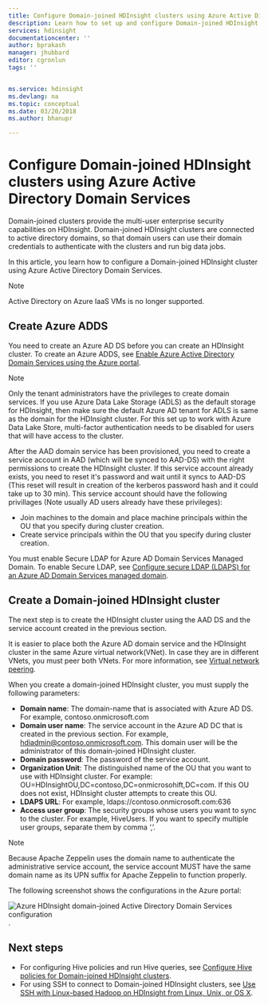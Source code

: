 ```yaml
---
title: Configure Domain-joined HDInsight clusters using Azure Active Directory Domain Services - Azure | Microsoft Docs
description: Learn how to set up and configure Domain-joined HDInsight clusters using Azure Active Directory Domain Services
services: hdinsight
documentationcenter: ''
author: bprakash
manager: jhubbard
editor: cgronlun
tags: ''


ms.service: hdinsight
ms.devlang: na
ms.topic: conceptual
ms.date: 03/20/2018
ms.author: bhanupr

---
```

# Configure Domain-joined HDInsight clusters using Azure Active Directory Domain Services

Domain-joined clusters provide the multi-user enterprise security capabilities on HDInsight. Domain-joined HDInsight clusters are connected to active directory domains, so that domain users can use their domain credentials to authenticate with the clusters and run big data jobs. 

In this article, you learn how to configure a Domain-joined HDInsight cluster using Azure Active Directory Domain Services.

> [!NOTE]
> Active Directory on Azure IaaS VMs is no longer supported.

## Create Azure ADDS

You need to create an Azure AD DS before you can create an HDInsight cluster. To create an Azure ADDS, see [Enable Azure Active Directory Domain Services using the Azure portal](../../active-directory-domain-services/active-directory-ds-getting-started.md). 

> [!NOTE]
> Only the tenant administrators have the privileges to create domain services. If you use Azure Data Lake Storage (ADLS) as the default storage for HDInsight, then make sure the default Azure AD tenant for ADLS is same as the domain for the HDInsight cluster. For this set up to work with Azure Data Lake Store, multi-factor authentication needs to be disabled for users that will have access to the cluster.

After the AAD domain service has been provisioned, you need to create a service account in AAD (which will be synced to AAD-DS) with the right permissions to create the HDInsight cluster. If this service account already exists, you need to reset it's password and wait until it syncs to AAD-DS (This reset will result in creation of the kerberos password hash and it could take up to 30 min). This service account should have the following privillages (Note usually AD users already have these privileges):

- Join machines to the domain and place machine principals within the OU that you specify during cluster creation.
- Create service principals within the OU that you specify during cluster creation.

You must enable Secure LDAP for Azure AD Domain Services Managed Domain. To enable Secure LDAP, see [Configure secure LDAP (LDAPS) for an Azure AD Domain Services managed domain](../../active-directory-domain-services/active-directory-ds-admin-guide-configure-secure-ldap.md).

## Create a Domain-joined HDInsight cluster

The next step is to create the HDInsight cluster using the AAD DS and the service account created in the previous section.

It is easier to place both the Azure AD domain service and the HDInsight cluster in the same Azure virtual network(VNet). In case they are in different VNets, you must peer both VNets. For more information, see [Virtual network peering](../../virtual-network/virtual-network-peering-overview.md).

When you create a domain-joined HDInsight cluster, you must supply the following parameters:

- **Domain name**: The domain-name that is associated with Azure AD DS. For example, contoso.onmicrosoft.com
- **Domain user name**: The service account in the Azure AD DC that is created in the previous section. For example, hdiadmin@contoso.onmicrosoft.com. This domain user will be the administrator of this domain-joined HDInsight cluster.
- **Domain password**: The password of the service account.
- **Organization Unit**: The distinguished name of the OU that you want to use with HDInsight cluster. For example: OU=HDInsightOU,DC=contoso,DC=onmicrosohift,DC=com. If this OU does not exist, HDInsight cluster attempts to create this OU. 
- **LDAPS URL**: For example, ldaps://contoso.onmicrosoft.com:636
- **Access user group**: The security groups whose users you want to sync to the cluster. For example, HiveUsers. If you want to specify multiple user groups, separate them by comma ‘,’.
 
> [!NOTE]
> Because Apache Zeppelin uses the domain name to authenticate the administrative service account, the service account MUST have the same domain name as its UPN suffix for Apache Zeppelin to function properly.
 
The following screenshot shows the configurations in the Azure portal:

![Azure HDInsight domain-joined Active Directory Domain Services configuration](./media/apache-domain-joined-configure-using-azure-adds/hdinsight-domain-joined-configuration-azure-aads-portal.png).


## Next steps
* For configuring Hive policies and run Hive queries, see [Configure Hive policies for Domain-joined HDInsight clusters](apache-domain-joined-run-hive.md).
* For using SSH to connect to Domain-joined HDInsight clusters, see [Use SSH with Linux-based Hadoop on HDInsight from Linux, Unix, or OS X](../hdinsight-hadoop-linux-use-ssh-unix.md#domainjoined).

